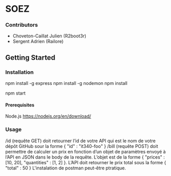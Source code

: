 # SOEZ

### Contributors
* Choveton-Caillat Julien (R2boot3r)
* Sergent Adrien (Railore)

## Getting Started
### Installation
npm install -g express
npm install -g nodemon
npm install 

npm start
#### Prerequisites

Node.js
https://nodejs.org/en/download/

### Usage
/id (requête GET) doit retourner l’id de votre API qui est le nom de votre dépôt GitHub sour la forme { "id" : "it340-foo" }
/bill (requête POST) doit permettre de calculer un prix en fonction d’un objet de paramètres envoyé à l’API en JSON dans le body de la requête. L’objet est de la forme { "prices" : [10, 20], "quantities" : [1, 2] }. L’API doit retourner le prix total sous la forme { "total" : 50 }
L'instalation de postman peut-être ptratique.